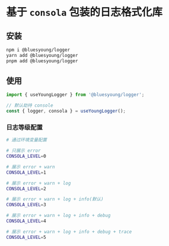# 基于 `consola` 包装的日志格式化库

## 安装

```bash
npm i @bluesyoung/logger
yarn add @bluesyoung/logger
pnpm add @bluesyoung/logger
```

## 使用

```ts
import { useYoungLogger } from '@bluesyoung/logger';

// 默认劫持 console
const { logger, consola } = useYoungLogger();
```

### 日志等级配置

```bash
# 通过环境变量配置

# 只展示 error
CONSOLA_LEVEL=0

# 展示 error + warn
CONSOLA_LEVEL=1

# 展示 error + warn + log
CONSOLA_LEVEL=2

# 展示 error + warn + log + info(默认)
CONSOLA_LEVEL=3

# 展示 error + warn + log + info + debug
CONSOLA_LEVEL=4

# 展示 error + warn + log + info + debug + trace
CONSOLA_LEVEL=5
```